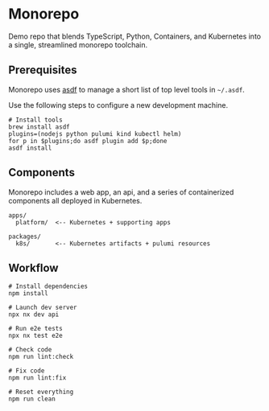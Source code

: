 # Monorepo

Demo repo that blends TypeScript, Python, Containers, and Kubernetes into a single, streamlined monorepo toolchain.

## Prerequisites

Monorepo uses [asdf](https://asdf-vm.com/) to manage a short list of top level tools in `~/.asdf`.

Use the following steps to configure a new development machine.

```shell
# Install tools
brew install asdf
plugins=(nodejs python pulumi kind kubectl helm)
for p in $plugins;do asdf plugin add $p;done
asdf install
```

## Components

Monorepo includes a web app, an api, and a series of containerized components all deployed in Kubernetes.

```
apps/
  platform/  <-- Kubernetes + supporting apps

packages/
  k8s/       <-- Kubernetes artifacts + pulumi resources
```

## Workflow

```shell
# Install dependencies
npm install

# Launch dev server
npx nx dev api

# Run e2e tests
npx nx test e2e

# Check code
npm run lint:check

# Fix code
npm run lint:fix

# Reset everything
npm run clean
```

